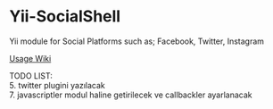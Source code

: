 Yii-SocialShell
===============
Yii module for Social Platforms such as; Facebook, Twitter, Instagram<br>

[Usage Wiki](https://github.com/kaerer/Yii-SocialShell/wiki/installing-Yii-SocialShell-Module)<br>

TODO LIST:<br>
5.  twitter plugini yazılacak<br>
7.  javascriptler modul haline getirilecek ve callbackler ayarlanacak<br>